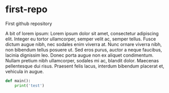 # first-repo
First github repository

A bit of lorem ipsum:
Lorem ipsum dolor sit amet, consectetur adipiscing elit. Integer eu tortor ullamcorper, semper velit ac, semper tellus. Fusce dictum augue nibh, nec sodales enim viverra at. Nunc ornare viverra nibh, non bibendum tellus posuere ut. Sed eros purus, auctor a neque faucibus, lacinia dignissim leo. Donec porta augue non ex aliquet condimentum. Nullam pretium nibh ullamcorper, sodales mi ac, blandit dolor. Maecenas pellentesque dui risus. Praesent felis lacus, interdum bibendum placerat et, vehicula in augue. 

```python
def main():
    print('test')
```

